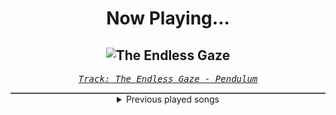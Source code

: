 <div align="center"> 
<h1>Now Playing...</h1>

![The Endless Gaze](https://i.scdn.co/image/ab67616d00001e021a1f9194f4f906aaafbcb8db)
--
_<samp><a href="https://open.spotify.com/track/5mdrBzRMozl7WsBdl1UPNB">Track: The Endless Gaze - Pendulum</a></samp>_

<div style="border: 1px #4B5054 solid"></div>
<details>
  <summary>
    Previous played songs
  </summary>
  <table>
    <thead>
      <tr>
        <th>
          Artist
        </th>
        <th>
          Song
        </th>
        <th>
          Link
        </th>
      </tr>
    </thead>
    <tbody>
      <tr><td>Pendulum</td><td>The Endless Gaze</td><td><a href="https://open.spotify.com/track/5mdrBzRMozl7WsBdl1UPNB">https://open.spotify.com/track/5mdrBzRMozl7WsBdl1UPNB</a></td></tr><tr><td>Blackbriar</td><td>Floriography</td><td><a href="https://open.spotify.com/track/4VgCnOdOmSminpF56ah1Ap">https://open.spotify.com/track/4VgCnOdOmSminpF56ah1Ap</a></td></tr><tr><td>New Medicine</td><td>Past The Past</td><td><a href="https://open.spotify.com/track/6mHem9BrsqSW0podoVU5zw">https://open.spotify.com/track/6mHem9BrsqSW0podoVU5zw</a></td></tr><tr><td>Three Days Grace</td><td>The Power</td><td><a href="https://open.spotify.com/track/4hZ0J3YMJTac0Uc4k0uyFD">https://open.spotify.com/track/4hZ0J3YMJTac0Uc4k0uyFD</a></td></tr><tr><td>Pendulum</td><td>Louder Than Words</td><td><a href="https://open.spotify.com/track/30GrxQZn37821gpBAvQfJT">https://open.spotify.com/track/30GrxQZn37821gpBAvQfJT</a></td></tr><tr><td>Dayseeker</td><td>Shapeshift</td><td><a href="https://open.spotify.com/track/6JETZ58xlV6YGNQWLj2T0A">https://open.spotify.com/track/6JETZ58xlV6YGNQWLj2T0A</a></td></tr><tr><td>New Medicine</td><td>SAFE</td><td><a href="https://open.spotify.com/track/6PJe1cd8uQVTpiCL7FPuRq">https://open.spotify.com/track/6PJe1cd8uQVTpiCL7FPuRq</a></td></tr><tr><td>We Came As Romans</td><td>so lost (burning flowers)</td><td><a href="https://open.spotify.com/track/7omvSZZ2U9T71gaynEGDrk">https://open.spotify.com/track/7omvSZZ2U9T71gaynEGDrk</a></td></tr><tr><td>Pendulum</td><td>Cartagena</td><td><a href="https://open.spotify.com/track/2jPfYRC6WJ9yJvasruQcta">https://open.spotify.com/track/2jPfYRC6WJ9yJvasruQcta</a></td></tr><tr><td>Miss May I</td><td>Pray for Silence</td><td><a href="https://open.spotify.com/track/4ogYowx5kuosdKxpc3JyQK">https://open.spotify.com/track/4ogYowx5kuosdKxpc3JyQK</a></td></tr><tr><td>Bad Omens</td><td>THE DEATH OF PEACE OF MIND</td><td><a href="https://open.spotify.com/track/6tRneEcItwpSxBtqgem5Dr">https://open.spotify.com/track/6tRneEcItwpSxBtqgem5Dr</a></td></tr><tr><td>Marko Bošnjak</td><td>Poison Cake</td><td><a href="https://open.spotify.com/track/0jtkkJ6Q0IB5iw5obHJDVl">https://open.spotify.com/track/0jtkkJ6Q0IB5iw5obHJDVl</a></td></tr><tr><td>Dangerkids</td><td>Hostage</td><td><a href="https://open.spotify.com/track/5oogoreYr5JqDfY16ukbjV">https://open.spotify.com/track/5oogoreYr5JqDfY16ukbjV</a></td></tr><tr><td>Attack Attack!</td><td>Disaster</td><td><a href="https://open.spotify.com/track/2RPJs4zByrCwjFt6FmXNtB">https://open.spotify.com/track/2RPJs4zByrCwjFt6FmXNtB</a></td></tr><tr><td>Essenger</td><td>BLOODSUCKER!</td><td><a href="https://open.spotify.com/track/4u4LcheA4JnWybaPNeFm7c">https://open.spotify.com/track/4u4LcheA4JnWybaPNeFm7c</a></td></tr><tr><td>Ice Nine Kills</td><td>A Grave Mistake</td><td><a href="https://open.spotify.com/track/2mMNBgFRyEiRoGvrdoONeq">https://open.spotify.com/track/2mMNBgFRyEiRoGvrdoONeq</a></td></tr><tr><td>Peter Fox</td><td>Alles neu</td><td><a href="https://open.spotify.com/track/5hqxBvQJ3XJDSbxT9vyyqA">https://open.spotify.com/track/5hqxBvQJ3XJDSbxT9vyyqA</a></td></tr><tr><td>Nightwish</td><td>End Of All Hope</td><td><a href="https://open.spotify.com/track/5wO7hTEOnwLt4NX1nbA16k">https://open.spotify.com/track/5wO7hTEOnwLt4NX1nbA16k</a></td></tr><tr><td>The Browning</td><td>End Of Existence</td><td><a href="https://open.spotify.com/track/4PsJwwJP7I7rpK1dOnZeAQ">https://open.spotify.com/track/4PsJwwJP7I7rpK1dOnZeAQ</a></td></tr><tr><td>Kochkraft durch KMA</td><td>Alle Kinder sind tot</td><td><a href="https://open.spotify.com/track/4scnfm65cyIRR47Bb6kUuL">https://open.spotify.com/track/4scnfm65cyIRR47Bb6kUuL</a></td></tr>
    </tbody>
  </table>
</details>

</div>
